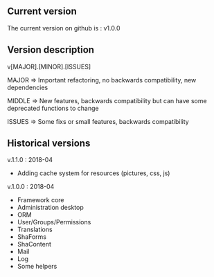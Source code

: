 ## Current version

The current version on github is : v1.0.0

## Version description

v[MAJOR].[MINOR].[ISSUES]

MAJOR => Important refactoring, no backwards compatibility, new dependencies

MIDDLE => New features, backwards compatibility but can have some deprecated functions to change

ISSUES => Some fixs or small features, backwards compatibility

## Historical versions

v.1.1.0 : 2018-04 

- Adding cache system for resources (pictures, css, js)

v.1.0.0 : 2018-04  

- Framework core
- Administration desktop
- ORM
- User/Groups/Permissions 
- Translations
- ShaForms
- ShaContent 
- Mail
- Log
- Some helpers

